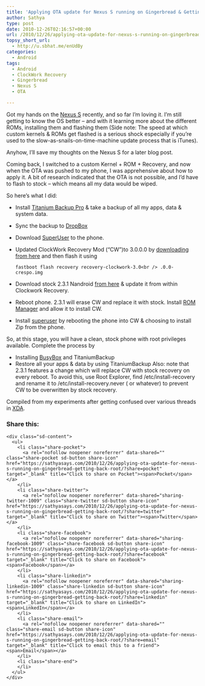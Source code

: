 ```yaml
---
title: 'Applying OTA update for Nexus S running on Gingerbread & Getting Back Root'
author: Sathya
type: post
date: 2010-12-26T02:16:57+00:00
url: /2010/12/26/applying-ota-update-for-nexus-s-running-on-gingerbread-getting-back-root/
topsy_short_url:
  - http://u.sbhat.me/enUdBy
categories:
  - Android
tags:
  - Android
  - ClockWork Recovery
  - Gingerbread
  - Nexus S
  - OTA

---
```

Got my hands on the [Nexus S][1] recently, and so far I&#8217;m loving it. I&#8217;m still getting to know the OS better &#8211; and with it learning more about the different ROMs, installing them and flashing them (Side note: The speed at which custom kernels & ROMs get flashed is a serious shock especially if you&#8217;re used to the slow-as-snails-on-time-machine update process that is iTunes).

Anyhow, I&#8217;ll save my thoughts on the Nexus S for a later blog post.

<!--more-->


  
Coming back, I switched to a custom Kernel + ROM + Recovery, and now when the OTA was pushed to my phone, I was apprehensive about how to apply it. A bit of research indicated that the OTA is not possible, and I&#8217;d have to flash to stock &#8211; which means all my data would be wiped.

So here&#8217;s what I did:

  * Install [Titanium Backup Pro][2] & take a backup of all my apps, data & system data.
  * Sync the backup to [DropBox][3]
  * Download [SuperUser][4] to the phone.
  * Updated ClockWork Recovery Mod (&#8220;CW&#8221;)to 3.0.0.0 by [downloading from here][5] and then flash it using
  
    `fastboot flash recovery recovery-clockwork-3.0<br />
.0.0-crespo.img`
  * Download stock 2.3.1 Nandroid [from here][6] & update it from within Clockwork Recovery.
  * Reboot phone. 2.3.1 will erase CW and replace it with stock. Install [ROM Manager][7] and allow it to install CW.
  * Install [superuser][4] by rebooting the phone into CW & choosing to install Zip from the phone.

So, at this stage, you will have a clean, stock phone with root privileges available. Complete the process by

  * Installing [BusyBox][8] and TitaniumBackup
  * Restore all your apps & data by using TitaniumBackup
Also: note that 2.3.1 features a change which will replace CW with stock recovery on every reboot. To avoid this, use Root Explorer, find /etc/install-recovery and rename it to /etc/install-recovery.never ( or whatever) to prevent CW to be overwritten by stock recovery. 

Compiled from my experiments after getting confused over various threads in [XDA][9].

<div class="sharedaddy sd-sharing-enabled">
  <div class="robots-nocontent sd-block sd-social sd-social-icon-text sd-sharing">
    <h3 class="sd-title">
      Share this:
    </h3>
    
    <div class="sd-content">
      <ul>
        <li class="share-pocket">
          <a rel="nofollow noopener noreferrer" data-shared="" class="share-pocket sd-button share-icon" href="https://sathyasays.com/2010/12/26/applying-ota-update-for-nexus-s-running-on-gingerbread-getting-back-root/?share=pocket" target="_blank" title="Click to share on Pocket"><span>Pocket</span></a>
        </li>
        <li class="share-twitter">
          <a rel="nofollow noopener noreferrer" data-shared="sharing-twitter-1009" class="share-twitter sd-button share-icon" href="https://sathyasays.com/2010/12/26/applying-ota-update-for-nexus-s-running-on-gingerbread-getting-back-root/?share=twitter" target="_blank" title="Click to share on Twitter"><span>Twitter</span></a>
        </li>
        <li class="share-facebook">
          <a rel="nofollow noopener noreferrer" data-shared="sharing-facebook-1009" class="share-facebook sd-button share-icon" href="https://sathyasays.com/2010/12/26/applying-ota-update-for-nexus-s-running-on-gingerbread-getting-back-root/?share=facebook" target="_blank" title="Click to share on Facebook"><span>Facebook</span></a>
        </li>
        <li class="share-linkedin">
          <a rel="nofollow noopener noreferrer" data-shared="sharing-linkedin-1009" class="share-linkedin sd-button share-icon" href="https://sathyasays.com/2010/12/26/applying-ota-update-for-nexus-s-running-on-gingerbread-getting-back-root/?share=linkedin" target="_blank" title="Click to share on LinkedIn"><span>LinkedIn</span></a>
        </li>
        <li class="share-email">
          <a rel="nofollow noopener noreferrer" data-shared="" class="share-email sd-button share-icon" href="https://sathyasays.com/2010/12/26/applying-ota-update-for-nexus-s-running-on-gingerbread-getting-back-root/?share=email" target="_blank" title="Click to email this to a friend"><span>Email</span></a>
        </li>
        <li class="share-end">
        </li>
      </ul>
    </div>
  </div>
</div>

 [1]: http://post.sathyabh.at/hello-to-the-nexus
 [2]: http://www.cyrket.com/p/android/com.keramidas.TitaniumBackup/
 [3]: http://db.tt/Bfe1DYU
 [4]: http://forum.xda-developers.com/showthread.php?t=682828
 [5]: http://koush.kanged.net/cm/recoveries/
 [6]: http://www.mediafire.com/?ontvvh8z9h9lb7a
 [7]: http://www.appbrain.com/app/rom-manager/com.koushikdutta.rommanager
 [8]: http://www.appbrain.com/app/busybox/stericson.busybox
 [9]: http://forum.xda-developers.com/